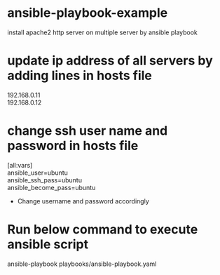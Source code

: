 # ansible-playbook-example
install apache2 http server on multiple server by ansible playbook

# update ip address of all servers by adding lines in hosts file
192.168.0.11 <br />
192.168.0.12 <br />

# change ssh user name and password in hosts file
[all:vars] <br />
ansible_user=ubuntu <br />
ansible_ssh_pass=ubuntu <br />
ansible_become_pass=ubuntu <br />
* Change username  and password accordingly  <br />

# Run below command to execute ansible script 
ansible-playbook playbooks/ansible-playbook.yaml
